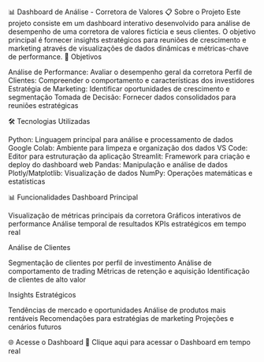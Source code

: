 📊 Dashboard de Análise - Corretora de Valores
📋 Sobre o Projeto
Este projeto consiste em um dashboard interativo desenvolvido para análise de desempenho de uma corretora de valores fictícia e seus clientes. O objetivo principal é fornecer insights estratégicos para reuniões de crescimento e marketing através de visualizações de dados dinâmicas e métricas-chave de performance.
🎯 Objetivos

Análise de Performance: Avaliar o desempenho geral da corretora
Perfil de Clientes: Compreender o comportamento e características dos investidores
Estratégia de Marketing: Identificar oportunidades de crescimento e segmentação
Tomada de Decisão: Fornecer dados consolidados para reuniões estratégicas

🛠️ Tecnologias Utilizadas

Python: Linguagem principal para análise e processamento de dados
Google Colab: Ambiente para limpeza e organização dos dados
VS Code: Editor para estruturação da aplicação
Streamlit: Framework para criação e deploy do dashboard web
Pandas: Manipulação e análise de dados
Plotly/Matplotlib: Visualização de dados
NumPy: Operações matemáticas e estatísticas

📊 Funcionalidades
Dashboard Principal

Visualização de métricas principais da corretora
Gráficos interativos de performance
Análise temporal de resultados
KPIs estratégicos em tempo real

Análise de Clientes

Segmentação de clientes por perfil de investimento
Análise de comportamento de trading
Métricas de retenção e aquisição
Identificação de clientes de alto valor

Insights Estratégicos

Tendências de mercado e oportunidades
Análise de produtos mais rentáveis
Recomendações para estratégias de marketing
Projeções e cenários futuros

🌐 Acesse o Dashboard
🚀 Clique aqui para acessar o Dashboard em tempo real
